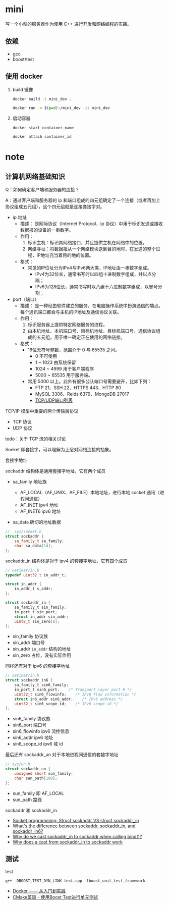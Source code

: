 # mini

写一个小型的服务器作为使用 C++ 进行开发和网络编程的实践。

## 依赖

- gcc
- boost/test

## 使用 docker

1. build 镜像
    ```bash
    docker build -t mini_dev .

    docker run -v $(pwd):/mini_dev -it mini_dev
    ```
2. 启动容器
    ```
    docker start container_name

    docker attach container_id
    ```

# note

## 计算机网络基础知识

Q：如何确定客户端和服务器的连接？

A：通过客户端和服务器的 ip 和端口组成的四元组确定了一个连接（或者再加上协议组成五元组），这个四元组就是连接套接字对。

- ip 地址
    - 描述：
        是网际协议（Internet Protocol，ip 协议）中用于标识发送或接收数据报的设备的一串数字。
    - 作用：
        1. 标识主机：标识其网络接口，并且提供主机在网络中的位置。
        2. 网络寻址：将数据报从一个网络模块送到目的地时，在发送的整个过程，IP地址充当着目的地的位置。
    - 格式：
        - 常见的IP位址分为IPv4与IPv6两大类，IP地址由一串数字组成。
            - IPv4为32位长，通常书写时以四组十进制数字组成，并以点分隔；
            - IPv6为128位长，通常书写时以八组十六进制数字组成，以冒号分割；
- port（端口）
    - 描述：
        是一种经由软件建立的服务，在电脑操作系统中扮演通信的端点。每个通讯端口都会与主机的IP地址及通信协议关联。
    - 作用：
        1. 标识服务器上提供特定网络服务的进程。
        2. 由本机地址、本机端口号、目标机地址、目标机端口号、通信协议组成的五元组，用于唯一确定正在使用的网络链接。
    - 格式：
        - 16位无符号整数，范围介于 0 与 65535 之间。
            - 0 不可使用
            - 1 ~ 1023 由系统保留
            - 1024 ~ 4999 用于客户端程序
            - 5000 ~ 65535 用于服务端。
        - 常用 5000 以上。此外有很多公认端口号需要避开，比如下列：
            - FTP 21、SSH 22、HTTPS 443、HTTP 80
            - MySQL 3306、Reids 6379、MongoDB 27017
            - [TCP/UDP端口列表](https://zh.wikipedia.org/wiki/TCP/UDP%E7%AB%AF%E5%8F%A3%E5%88%97%E8%A1%A8)

TCP/IP 模型中重要的两个传输层协议
- TCP 协议
- UDP 协议

todo：关于 TCP 流的相关讨论

Soeket 即套接字，可以理解为上层对网络连接的抽象。

套接字地址

sockaddr 结构体是通用套接字地址，它有两个成员
- sa_family 地址族
    - AF_LOCAL（AF_UNIX、AF_FILE）本地地址，进行本地 socket 通讯（进程间通信）
    - AF_INET ipv4 地址
    - AF_INET6 ipv6 地址

- sa_data 确切的地址数据

```cpp
//  sys/socket.h
struct sockaddr {
    sa_family_t sa_family;
    char sa_data[14];
};
```

sockaddr_in 结构体是对于 ipv4 的套接字地址，它有四个成员
```c
// netinet/in.h
typedef uint32_t in_addr_t;

struct in_addr {
    in_addr_t s_addr;
};

struct sockaddr_in {
    sa_family_t sin_family;
    in_port_t sin_port;
    struct in_addr sin_addr;
    uint8_t sin_zero[8];
};
```
- sin_family 协议族
- sin_addr 端口号
- sin_addr `in_addr` 结构的地址
- sin_zero 占位，没有实际作用

同样还有对于 ipv6 的套接字地址
```c
// netinet/in.h
struct sockaddr_in6 {
    sa_family_t sin6_family;
    in_port_t sin6_port;    /* Transport layer port # */
    uint32_t sin6_flowinfo;    /* IPv6 flow information */
    struct in6_addr sin6_addr;    /* IPv6 address */
    uint32_t sin6_scope_id;    /* IPv6 scope-id */
};
```
- sin6_family 协议族
- sin6_port 端口号
- sin6_flowinfo ipv6 流控信息
- sin6_addr ipv6 地址
- sin6_scope_id ipv6 域 id

最后还有 sockaddr_un 对于本地进程间通信的套接字地址
```c
// sys/un.h
struct sockaddr_un {
    unsigned short sun_family;
    char sun_path[108];
};
```
- sun_family 即 AF_LOCAL
- sun_path 路径

sockaddr 和 sockaddr_in

- [Socket programming: Struct sockaddr VS struct sockaddr_in](https://stackoverflow.com/questions/29649348/socket-programming-struct-sockaddr-vs-struct-sockaddr-in)
- [What's the difference between sockaddr, sockaddr_in, and sockaddr_in6?](https://stackoverflow.com/questions/18609397/whats-the-difference-between-sockaddr-sockaddr-in-and-sockaddr-in6)
- [Why do we cast sockaddr_in to sockaddr when calling bind()?](https://stackoverflow.com/questions/21099041/why-do-we-cast-sockaddr-in-to-sockaddr-when-calling-bind)
- [Why does a cast from sockaddr_in to sockaddr work](https://stackoverflow.com/questions/51287930/why-does-a-cast-from-sockaddr-in-to-sockaddr-work)

## 测试

test
```
g++ -DBOOST_TEST_DYN_LINK test.cpp -lboost_unit_test_framework
```
- [Docker —— 从入门到实践](https://yeasy.gitbook.io/docker_practice/)
- [CMake菜谱 - 使用Boost Test进行单元测试](https://www.bookstack.cn/read/CMake-Cookbook/content-chapter4-4.4-chinese.md)
